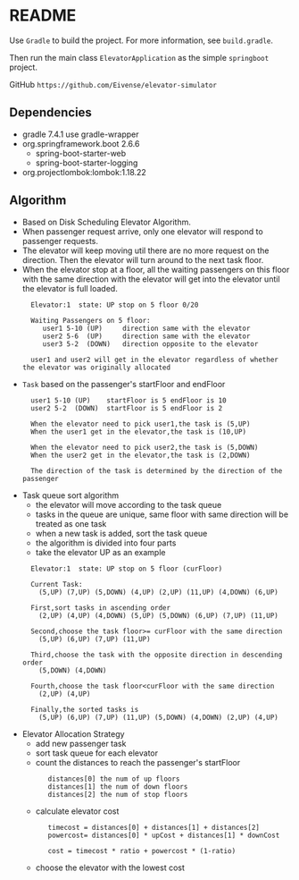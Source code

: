 # README

Use `Gradle` to build the project. For more information, see `build.gradle`.<p>
Then run the main class `ElevatorApplication` as the simple `springboot` project.

GitHub `https://github.com/Eivense/elevator-simulator`
## Dependencies
- gradle 7.4.1 use gradle-wrapper
- org.springframework.boot 2.6.6 
  - spring-boot-starter-web
  - spring-boot-starter-logging
- org.projectlombok:lombok:1.18.22


## Algorithm

- Based on Disk Scheduling Elevator Algorithm.
- When passenger request arrive, only one elevator will respond to passenger requests.
- The elevator will keep moving util there are no more request on the direction.
  Then the elevator will turn around to the next task floor.
- When the elevator stop at a floor, all the waiting passengers on this floor 
  with the same direction with the elevator will get into the elevator until the elevator is full loaded.
  ```
    Elevator:1  state: UP stop on 5 floor 0/20
  
    Waiting Passengers on 5 floor: 
       user1 5-10 (UP)     direction same with the elevator
       user2 5-6  (UP)     direction same with the elevator
       user3 5-2  (DOWN)   direction opposite to the elevator
  
    user1 and user2 will get in the elevator regardless of whether the elevator was originally allocated
  ```
- `Task` based on the passenger's startFloor and endFloor
  ```
    user1 5-10 (UP)    startFloor is 5 endFloor is 10
    user2 5-2  (DOWN)  startFloor is 5 endFloor is 2
  
    When the elevator need to pick user1,the task is (5,UP)
    When the user1 get in the elevator,the task is (10,UP)
  
    When the elevator need to pick user2,the task is (5,DOWN)
    When the user2 get in the elevator,the task is (2,DOWN)
  
    The direction of the task is determined by the direction of the passenger
  ```
- Task queue sort algorithm
  - the elevator will move according to the task queue
  - tasks in the queue are unique, same floor with same direction will be treated as one task
  - when a new task is added, sort the task queue
  - the algorithm is divided into four parts
  - take the elevator UP as an example
  ```
    Elevator:1  state: UP stop on 5 floor (curFloor)
  
    Current Task: 
      (5,UP) (7,UP) (5,DOWN) (4,UP) (2,UP) (11,UP) (4,DOWN) (6,UP)
  
    First,sort tasks in ascending order
      (2,UP) (4,UP) (4,DOWN) (5,UP) (5,DOWN) (6,UP) (7,UP) (11,UP)
  
    Second,choose the task floor>= curFloor with the same direction 
      (5,UP) (6,UP) (7,UP) (11,UP)
    
    Third,choose the task with the opposite direction in descending order
      (5,DOWN) (4,DOWN)
  
    Fourth,choose the task floor<curFloor with the same direction
      (2,UP) (4,UP)
  
    Finally,the sorted tasks is 
      (5,UP) (6,UP) (7,UP) (11,UP) (5,DOWN) (4,DOWN) (2,UP) (4,UP)
  ```
- Elevator Allocation Strategy
  - add new passenger task
  - sort task queue for each elevator
  - count the distances to reach the passenger's startFloor
    ```
       distances[0] the num of up floors
       distances[1] the num of down floors
       distances[2] the num of stop floors
    ```
  - calculate elevator cost
    ```
       timecost = distances[0] + distances[1] + distances[2]
       powercost= distances[0] * upCost + distances[1] * downCost
       
       cost = timecost * ratio + powercost * (1-ratio)
    ```
  - choose the elevator with the lowest cost